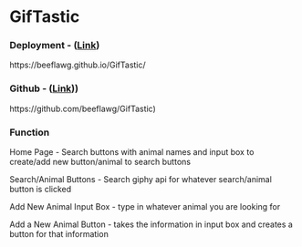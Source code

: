 # GifTastic

### Deployment - ([Link](https://beeflawg.github.io/GifTastic/))
https:<i></i>//beeflawg.github.<i></i>io/GifTastic/

### Github - ([Link](https://github.com/beeflawg/GifTastic)))
https:<i></i>//github.<i></i>com/beeflawg/GifTastic)

### Function
Home Page - Search buttons with animal names and input box to create/add new button/animal to search buttons

Search/Animal Buttons - Search giphy api for whatever search/animal button is clicked

Add New Animal Input Box - type in whatever animal you are looking for

Add a New Animal Button - takes the information in input box and creates a button for that information